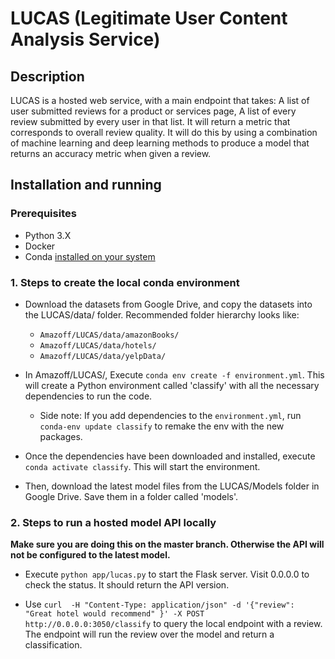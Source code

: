 # LUCAS (Legitimate User Content Analysis Service)

## Description

LUCAS is a hosted web service, with a main endpoint that takes:
A list of user submitted reviews for a product or services page,
A list of every review submitted by every user in that list.
It will return a metric that corresponds to overall review quality.
It will do this by using a combination of machine learning and deep learning methods to produce a model that returns an accuracy metric when given a review.

## Installation and running

### Prerequisites

* Python 3.X
* Docker
* Conda [installed on your system](https://conda.io/docs/user-guide/install/index.html)

### 1. Steps to create the local conda environment

* Download the datasets from Google Drive, and copy the datasets into the LUCAS/data/ folder. Recommended folder hierarchy looks like:
  * `Amazoff/LUCAS/data/amazonBooks/`
  * `Amazoff/LUCAS/data/hotels/`
  * `Amazoff/LUCAS/data/yelpData/`

* In Amazoff/LUCAS/, Execute `conda env create -f environment.yml`. This will create a Python environment called 'classify' with all the necessary dependencies to run the code.

  * Side note: If you add dependencies to the `environment.yml`, run `conda-env update classify` to remake the env with the new packages.

* Once the dependencies have been downloaded and installed, execute `conda activate classify`. This will start the environment.

* Then, download the latest model files from the LUCAS/Models folder in Google Drive. Save them in a folder called 'models'.

### 2. Steps to run a hosted model API locally

**Make sure you are doing this on the master branch. Otherwise the API will not be configured to the latest model.**

* Execute `python app/lucas.py` to start the Flask server. Visit 0.0.0.0 to check the status. It should return the API version.

* Use `curl  -H "Content-Type: application/json" -d '{"review": "Great hotel would recommend" }' -X POST http://0.0.0.0:3050/classify` to query the local endpoint with a review. The endpoint will run the review over the model and return a classification.
